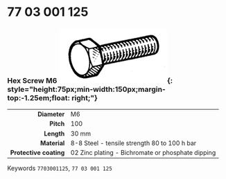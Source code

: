 # 77 03 001 125

### Hex Screw M6 ![](../assets/images/parts/hex_screws.png){: style="height:75px;min-width:150px;margin-top:-1.25em;float: right;"}

|   |   |
|---:|---|
**Diameter** | M6
**Pitch** |100
**Length** |30 mm
**Material** | 8-8 Steel - tensile strength 80 to 100 h bar
**Protective coating** | 02 Zinc plating - Bichromate or phosphate dipping

Keywords `7703001125`, `77 03 001 125`
